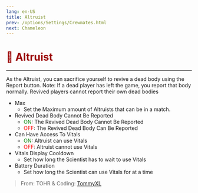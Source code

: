 ```yaml
---
lang: en-US
title: Altruist
prev: /options/Settings/Crewmates.html
next: Chameleon
---
```


# <font color="#9b0202">💞 <b>Altruist</b></font> <Badge text="Support" type="tip" vertical="middle"/>
---

As the Altruist, you can sacrifice yourself to revive a dead body using the Report button. Note: If a dead player has left the game, you report that body normally. Revived players cannot report their own dead bodies
* Max
  * Set the Maximum amount of Altruists that can be in a match.
* Revived Dead Body Cannot Be Reported
  * <font color=green>ON</font>: The Revived Dead Body Cannot Be Reported
  * <font color=red>OFF</font>: The Revived Dead Body Can Be Reported
* Can Have Access To Vitals
  * <font color=green>ON</font>: Altruist can use Vitals
  * <font color=red>OFF</font>: Altruist cannot use Vitals
* Vitals Display Cooldown
  * Set how long the Scientist has to wait to use Vitals
* Battery Duration
  * Set how long the Scientist can use Vitals for at a time

> From: TOHR & Coding: [TommyXL](https://github.com/TommyXL)